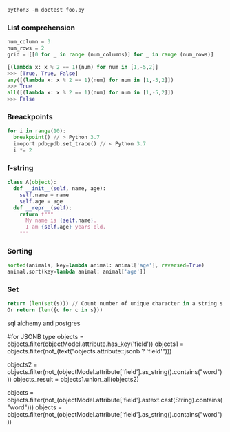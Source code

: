 ```python
python3 -m doctest foo.py
```

### List comprehension

```python
num_column = 3
num_rows = 2
grid = [[0 for _ in range (num_columns)] for _ in range (num_rows)]

[(lambda x: x % 2 == 1)(num) for num in [1,-5,2]]
>>> [True, True, False]
any([(lambda x: x % 2 == 1)(num) for num in [1,-5,2]])
>>> True
all([(lambda x: x % 2 == 1)(num) for num in [1,-5,2]])
>>> False
```

### Breackpoints

```python
for i in range(10):
  breakpoint() // > Python 3.7
  imoport pdb;pdb.set_trace() // < Python 3.7
  i *= 2
```
  
### f-string

```python
class A(object):
  def __init__(self, name, age):
    self.name = name
    self.age = age
  def __repr__(self):
    return f"""
      My name is {self.name}.
      I am {self.age} years old.
    """
```  
    
### Sorting

```python
sorted(animals, key=lambda animal: animal['age'], reversed=True)
animal.sort(key=lambda animal: animal['age'])
```  

### Set

```python
return (len(set(s))) // Count number of unique character in a string s
Or return (len({c for c in s}))

```


sql alchemy and postgres

 #for JSONB type
  objects = objects.filter(objectModel.attribute.has_key('field'))
objects1 = objects.filter(not_(text("objects.attribute::jsonb ? 'field'")))

  objects2 = objects.filter(not_(objectModel.attribute['field'].as_string().contains("word")))
  objects_result = objects1.union_all(objects2)


  objects = objects.filter(not_(objectModel.attribute['field'].astext.cast(String).contains("word")))
  objects = objects.filter(not_(objectModel.attribute['field'].as_string().contains("word")))
